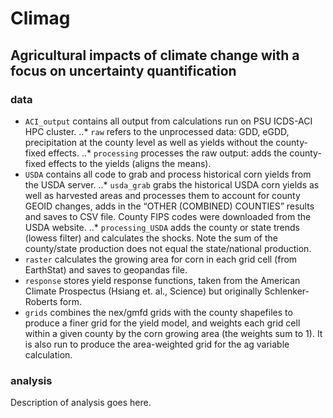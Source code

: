 # Climag

## Agricultural impacts of climate change with a focus on uncertainty quantification

### data
- `ACI_output` contains all output from calculations run on PSU ICDS-ACI HPC cluster.
..* `raw` refers to the unprocessed data: GDD, eGDD, precipitation at the county level as well as yields without the county-fixed effects. ..* `processing` processes the raw output: adds the county-fixed effects to the yields (aligns the means).
- `USDA` contains all code to grab and process historical corn yields from the USDA server.
..* `usda_grab` grabs the historical USDA corn yields as well as harvested areas and processes them to account for county GEOID changes, adds in the “OTHER (COMBINED) COUNTIES” results and saves to CSV file. County FIPS codes were downloaded from the USDA website. ..* `processing_USDA` adds the county or state trends (lowess filter) and calculates the shocks. Note the sum of the county/state production does not equal the state/national production.
- `raster` calculates the growing area for corn in each grid cell (from EarthStat) and saves to geopandas file.
- `response` stores yield response functions, taken from the American Climate Prospectus (Hsiang et. al., Science) but originally Schlenker-Roberts form.
- `grids` combines the nex/gmfd grids with the county shapefiles to produce a finer grid for the yield model, and weights each grid cell within a given county by the corn growing area (the weights sum to 1). It is also run to produce the area-weighted grid for the ag variable calculation.

### analysis
Description of analysis goes here.
